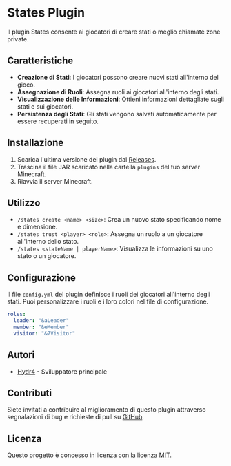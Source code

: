 # States Plugin

Il plugin States consente ai giocatori di creare stati o meglio chiamate zone private.

## Caratteristiche

- **Creazione di Stati**: I giocatori possono creare nuovi stati all'interno del gioco.
- **Assegnazione di Ruoli**: Assegna ruoli ai giocatori all'interno degli stati.
- **Visualizzazione delle Informazioni**: Ottieni informazioni dettagliate sugli stati e sui giocatori.
- **Persistenza degli Stati**: Gli stati vengono salvati automaticamente per essere recuperati in seguito.

## Installazione

1. Scarica l'ultima versione del plugin dal [Releases](#).
2. Trascina il file JAR scaricato nella cartella `plugins` del tuo server Minecraft.
3. Riavvia il server Minecraft.

## Utilizzo

- `/states create <name> <size>`: Crea un nuovo stato specificando nome e dimensione.
- `/states trust <player> <role>`: Assegna un ruolo a un giocatore all'interno dello stato.
- `/states <stateName | playerName>`: Visualizza le informazioni su uno stato o un giocatore.

## Configurazione

Il file `config.yml` del plugin definisce i ruoli dei giocatori all'interno degli stati. Puoi personalizzare i ruoli e i loro colori nel file di configurazione.

```yaml
roles:
  leader: "&aLeader"
  member: "&eMember"
  visitor: "&7Visitor"
```

## Autori

- [Hydr4](https://hydr4.rf.gd) - Sviluppatore principale

## Contributi

Siete invitati a contribuire al miglioramento di questo plugin attraverso segnalazioni di bug e richieste di pull su [GitHub](#).

## Licenza

Questo progetto è concesso in licenza con la licenza [MIT](#).
